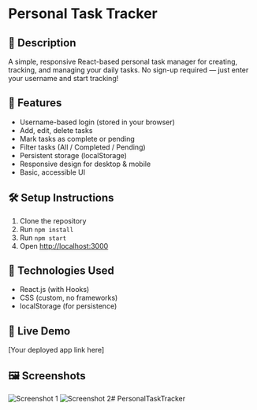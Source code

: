# Personal Task Tracker

## 📖 Description

A simple, responsive React-based personal task manager for creating, tracking, and managing your daily tasks. No sign-up required — just enter your username and start tracking!

## 🚀 Features

- Username-based login (stored in your browser)
- Add, edit, delete tasks
- Mark tasks as complete or pending
- Filter tasks (All / Completed / Pending)
- Persistent storage (localStorage)
- Responsive design for desktop & mobile
- Basic, accessible UI

## 🛠 Setup Instructions

1. Clone the repository
2. Run `npm install`
3. Run `npm start`
4. Open [http://localhost:3000](http://localhost:3000)

## 🧰 Technologies Used

- React.js (with Hooks)
- CSS (custom, no frameworks)
- localStorage (for persistence)

## 🔗 Live Demo

[Your deployed app link here]

## 🖼 Screenshots

![Screenshot 1](screenshots/screenshot1.png)
![Screenshot 2](screenshots/screenshot2.png)# PersonalTaskTracker
